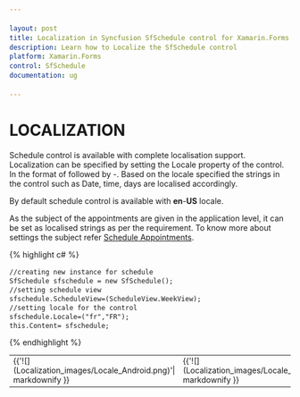 ```yaml
---

layout: post
title: Localization in Syncfusion SfSchedule control for Xamarin.Forms
description: Learn how to Localize the SfSchedule control
platform: Xamarin.Forms
control: SfSchedule
documentation: ug

---
```



# LOCALIZATION 

Schedule control is available with complete localisation support. Localization can be specified by setting the Locale property of the control. In the format of <Language code> followed by -<Country code>.  Based on the locale specified the strings in the control such as Date, time, days are localised accordingly.

By default schedule control is available with **en**-**US** locale. 

As the subject of the appointments are given in the application level, it can be set as localised strings as per the requirement. To know more about settings the subject refer [Schedule Appointments](/xamarin/sfschedule/populating-appointment "Schedule Appointments").

{% highlight c# %}
    
    //creating new instance for schedule
    SfSchedule sfschedule = new SfSchedule();
    //setting schedule view 
    sfschedule.ScheduleView=(ScheduleView.WeekView);
    //setting locale for the control 
    sfschedule.Locale=("fr","FR");
    this.Content= sfschedule;
    
{% endhighlight %}

<table>
<tr>
<td>
{{'![](Localization_images/Locale_Android.png)'| markdownify }}
</td><td>
{{'![](Localization_images/Locale_iOS.png)'| markdownify }}
</td><td>
{{'![](Localization_images/Locale_WP.png)'| markdownify }}
</td></tr>
</table>